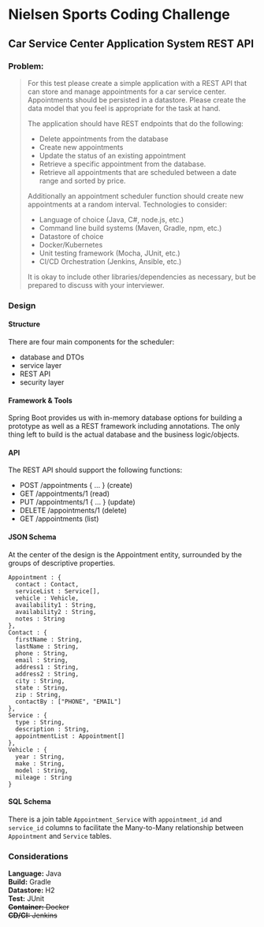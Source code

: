 # Nielsen Sports Coding Challenge

## Car Service Center Application System REST API

### Problem:

> For this test please create a simple application with a REST API that can store and manage appointments for
a car service center. Appointments should be persisted in a datastore. Please create the data model that you
feel is appropriate for the task at hand.
>
>The application should have REST endpoints that do the following:
> - Delete appointments from the database
> - Create new appointments
> - Update the status of an existing appointment
> - Retrieve a specific appointment from the database.
> - Retrieve all appointments that are scheduled between a date range and sorted by price.
>
> Additionally an appointment scheduler function should create new appointments at a random interval.
Technologies to consider:
> - Language of choice (Java, C#, node.js, etc.)
> - Command line build systems (Maven, Gradle, npm, etc.)
> - Datastore of choice
> - Docker/Kubernetes
> - Unit testing framework (Mocha, JUnit, etc.)
> - CI/CD Orchestration (Jenkins, Ansible, etc.)
>
> It is okay to include other libraries/dependencies as necessary, but be prepared to discuss with your
interviewer.

### Design

#### Structure
There are four main components for the scheduler:
- database and DTOs
- service layer
- REST API
- security layer

#### Framework & Tools
Spring Boot provides us with in-memory database options for building a prototype as well as 
a REST framework including annotations. The only thing left to build is the actual database 
and the business logic/objects.

#### API
The REST API should support the following functions:
- POST /appointments { ... } (create)
- GET /appointments/1 (read)
- PUT /appointments/1 { ... } (update)
- DELETE /appointments/1 (delete)
- GET /appointments (list)

#### JSON Schema

At the center of the design is the Appointment entity, surrounded by the groups of descriptive 
properties.

```
Appointment : {
  contact : Contact,
  serviceList : Service[],
  vehicle : Vehicle,
  availability1 : String,
  availability2 : String,
  notes : String
},
Contact : {
  firstName : String,
  lastName : String,
  phone : String,
  email : String,
  address1 : String,
  address2 : String,
  city : String,
  state : String,
  zip : String,
  contactBy : ["PHONE", "EMAIL"]
},
Service : {
  type : String,
  description : String,
  appointmentList : Appointment[]
},
Vehicle : {
  year : String,
  make : String,
  model : String,
  mileage : String
}
```

#### SQL Schema

There is a join table `Appointment_Service` with `appointment_id` and `service_id` columns to 
facilitate the Many-to-Many relationship between `Appointment` and `Service` tables.

### Considerations

**Language:** Java\
**Build:** Gradle\
**Datastore:** H2\
**Test:** JUnit\
~~**Container:** Docker~~\
~~**CD/CI:** Jenkins~~

